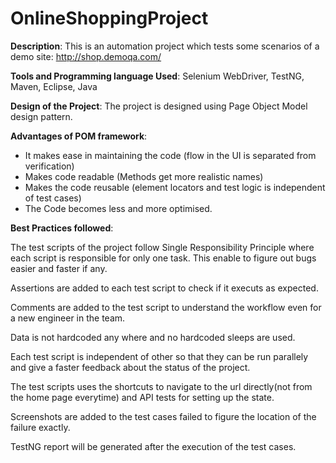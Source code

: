 # OnlineShoppingProject

**Description**: This is an automation project which tests some scenarios of a demo site: http://shop.demoqa.com/

**Tools and Programming language Used**: Selenium WebDriver, TestNG, Maven, Eclipse, Java

**Design of the Project**: The project is designed using Page Object Model design pattern.

**Advantages of POM framework**: 

* It makes ease in maintaining the code (flow in the UI is separated from verification)
* Makes code readable (Methods get more realistic names)
* Makes the code reusable (element locators and test logic is independent of test cases)
* The Code becomes less and more optimised.

**Best Practices followed**:

The test scripts of the project follow Single Responsibility Principle where each script is responsible for only one task. This enable to 
figure out bugs easier and faster if any.

Assertions are added to each test script to check if it executs as expected.

Comments are added to the test script to understand the workflow even for a new engineer in the team.

Data is not hardcoded any where and no hardcoded sleeps are used.

Each test script is independent of other so that they can be run parallely and give a faster feedback about the status of the project.

The test scripts uses the shortcuts to navigate to the url directly(not from the home page everytime) and API tests for setting up the state.

Screenshots are added to the test cases failed to figure the location of the failure exactly.

TestNG report will be generated after the execution of the test cases.
